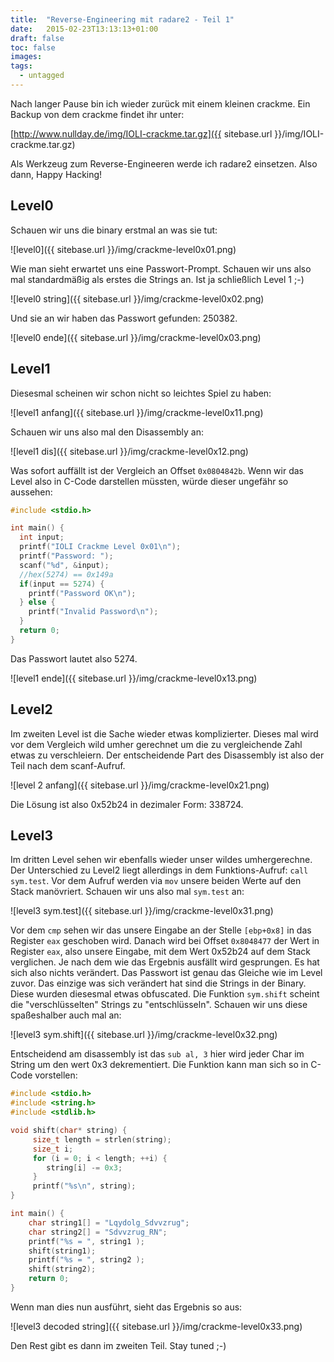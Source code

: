 ```yaml
---
title:  "Reverse-Engineering mit radare2 - Teil 1"
date:   2015-02-23T13:13:13+01:00
draft: false
toc: false
images:
tags:
  - untagged
---
```


Nach langer Pause bin ich wieder zurück mit einem kleinen crackme. Ein Backup
von dem crackme findet ihr unter: 

[http://www.nullday.de/img/IOLI-crackme.tar.gz]({{ sitebase.url }}/img/IOLI-crackme.tar.gz)

Als Werkzeug zum Reverse-Engineeren werde ich radare2 einsetzen. 
Also dann, Happy Hacking!

Level0
------

Schauen wir uns die binary erstmal an was sie tut:

![level0]({{ sitebase.url }}/img/crackme-level0x01.png)

Wie man sieht erwartet uns eine Passwort-Prompt. Schauen wir uns also mal
standardmäßig als erstes die Strings an. Ist ja schließlich Level 1 ;-)

![level0 string]({{ sitebase.url }}/img/crackme-level0x02.png)

Und sie an wir haben das Passwort gefunden: 250382.

![level0 ende]({{ sitebase.url }}/img/crackme-level0x03.png)

Level1
------

Diesesmal scheinen wir schon nicht so leichtes Spiel zu haben:

![level1 anfang]({{ sitebase.url }}/img/crackme-level0x11.png)

Schauen wir uns also mal den Disassembly an:

![level1 dis]({{ sitebase.url }}/img/crackme-level0x12.png)

Was sofort auffällt ist der Vergleich an Offset `0x0804842b`. Wenn wir 
das Level also in C-Code darstellen müssten, würde dieser ungefähr so
aussehen:

```c
#include <stdio.h>

int main() {
  int input;
  printf("IOLI Crackme Level 0x01\n");
  printf("Password: ");
  scanf("%d", &input);
  //hex(5274) == 0x149a
  if(input == 5274) {
    printf("Password OK\n");
  } else {
    printf("Invalid Password\n");
  }
  return 0;
}
```

Das Passwort lautet also 5274.

![level1 ende]({{ sitebase.url }}/img/crackme-level0x13.png)

Level2
------

Im zweiten Level ist die Sache wieder etwas komplizierter. Dieses mal wird vor
dem Vergleich wild umher gerechnet um die zu vergleichende Zahl etwas zu
verschleiern. Der entscheidende Part des Disassembly ist also der Teil nach dem
scanf-Aufruf.

![level 2 anfang]({{ sitebase.url }}/img/crackme-level0x21.png)

Die Lösung ist also 0x52b24 in dezimaler Form: 338724.

Level3
------

Im dritten Level sehen wir ebenfalls wieder unser wildes umhergerechne. Der
Unterschied zu Level2 liegt allerdings in dem Funktions-Aufruf: `call sym.test`.
Vor dem Aufruf werden via `mov` unsere beiden Werte auf den Stack manövriert.
Schauen wir uns also mal `sym.test` an:

![level3 sym.test]({{ sitebase.url }}/img/crackme-level0x31.png)

Vor dem `cmp` sehen wir das unsere Eingabe an der Stelle `[ebp+0x8]` in das
Register `eax` geschoben wird. Danach wird bei Offset `0x8048477` der Wert in
Register `eax`, also unsere Eingabe, mit dem Wert 0x52b24 auf dem Stack
verglichen. Je nach dem wie das Ergebnis ausfällt wird gesprungen. Es hat sich
also nichts verändert. Das Passwort ist genau das Gleiche wie im Level zuvor.
Das einzige was sich verändert hat sind die Strings in der Binary. Diese wurden
diesesmal etwas obfuscated. Die Funktion `sym.shift` scheint die
"verschlüsselten" Strings zu "entschlüsseln". Schauen wir uns diese spaßeshalber
auch mal an:

![level3 sym.shift]({{ sitebase.url }}/img/crackme-level0x32.png)

Entscheidend am disassembly ist das `sub al, 3` hier wird jeder Char im String
um den wert 0x3 dekrementiert. Die Funktion kann man sich so in C-Code
vorstellen:

```c
#include <stdio.h>
#include <string.h>
#include <stdlib.h>

void shift(char* string) {
     size_t length = strlen(string);
     size_t i;
     for (i = 0; i < length; ++i) {
        string[i] -= 0x3;
     }
     printf("%s\n", string);
}

int main() {
    char string1[] = "Lqydolg_Sdvvzrug";
    char string2[] = "Sdvvzrug_RN";
    printf("%s = ", string1 );
    shift(string1);
    printf("%s = ", string2 );
    shift(string2);
    return 0;
}
```

Wenn man dies nun ausführt, sieht das Ergebnis so aus:

![level3 decoded string]({{ sitebase.url }}/img/crackme-level0x33.png)

Den Rest gibt es dann im zweiten Teil. Stay tuned ;-)

